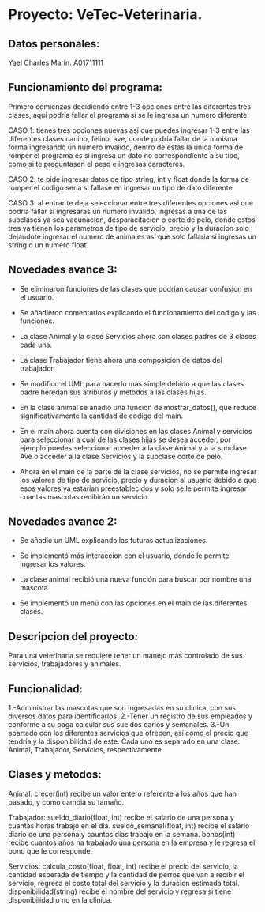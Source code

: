 # Proyecto: VeTec-Veterinaria.

## Datos personales:
Yael Charles Marin.
A01711111

## Funcionamiento del programa:
Primero comienzas decidiendo entre 1-3 opciones entre las diferentes tres clases, aquí podría fallar el programa si se le ingresa un numero diferente.

CASO 1:
tienes tres opciones nuevas así que puedes ingresar 1-3 entre las diferentes clases canino, felino, ave, donde podría fallar de la mmisma forma ingresando un numero invalido, dentro de estas la unica forma de romper el programa es si ingresa un dato no correspondiente a su tipo, como si te preguntasen el peso e ingresas caracteres.

CASO 2:
te pide ingresar datos de tipo string, int y float donde la forma de romper el codigo sería si fallase en ingresar un tipo de dato diferente

CASO 3: 
al entrar te deja seleccionar entre tres diferentes opciones así que podría fallar si ingresaras un numero invalido, ingresas a una de las subclases ya sea vacunacion, desparacitacion o corte de pelo, donde estos tres ya tienen los parametros de tipo de servicio, precio y la duracion solo dejandote ingresar el numero de animales así que solo fallaria si ingresas un string o un numero float.

## Novedades avance 3:
- Se eliminaron funciones de las clases que podrían causar confusion en el usuario.

- Se añadieron comentarios explicando el funcionamiento del codigo y las funciones.

- La clase Animal y la clase Servicios ahora son clases padres de 3 clases cada una.

- La clase Trabajador tiene ahora una composicion de datos del trabajador.

- Se modifico el UML para hacerlo mas simple debido a que las clases padre heredan sus atributos y metodos a las clases hijas.

- En la clase animal se añadio una funcion de mostrar_datos(), que reduce significativamente la cantidad de codigo del main.

- En el main ahora cuenta con divisiones en las clases Animal y servicios para seleccionar a cual de las clases hijas se desea acceder, por ejemplo puedes seleccionar acceder a la clase Animal y a la subclase Ave o acceder a la clase Servicios y la subclase corte de pelo.

- Ahora en el main de la parte de la clase servicios, no se permite ingresar los valores de tipo de servicio, precio y duracion al usuario debido a que esos valores ya estarían preestablecidos y solo se le permite ingresar cuantas mascotas recibirán un servicio.

## Novedades avance 2:
- Se añadio un UML explicando las futuras actualizaciones.

- Se implementó más interaccion con el usuario, donde le permite ingresar los valores.

- La clase animal recibió una nueva función para buscar por nombre una mascota.

- Se implementó un menú con las opciones en el main de las diferentes clases.

## Descripcion del proyecto:
Para una veterinaria se requiere tener un manejo más controlado de sus servicios, trabajadores y animales.

## Funcionalidad:
1.-Administrar las mascotas que son ingresadas en su clinica, con sus diversos datos para identificarlos.
2.-Tener un registro de sus empleados y conforme a su paga calcular sus sueldos darios y semanales.
3.-Un apartado con los diferentes servicios que ofrecen, así como el precio que tendría y la disponibilidad de este.
Cada uno es separado en una clase: Animal, Trabajador, Servicios, respectivamente. 

## Clases y metodos:
Animal: crecer(int) recibe un valor entero referente a los años que han pasado, y como cambia su tamaño.

Trabajador: sueldo_diario(float, int) recibe el salario de una persona y cuantas horas trabajo en el día.
            sueldo_semanal(float, int) recibe el salario diario de una persona y cauntos dias trabajo en la semana.
            bonos(int) recibe cuantos años ha trabajado una persona en la empresa y le regresa el bono que le corresponde.
            
Servicios: calcula_costo(float, float, int) recibe el precio del servicio, la cantidad esperada de tiempo y la cantidad de perros que van a recibir el servicio, regresa el costo total del servicio y la duracion estimada total.
            disponibilidad(string) recibe el nombre del servicio y regresa si tiene disponibilidad o no en la clinica.


